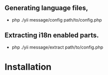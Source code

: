 ## Generating language files,
 - php ./yii message/config path/to/config.php

## Extracting i18n enabled parts.
 - php ./yii message/extract path/to/config.php

# Installation
